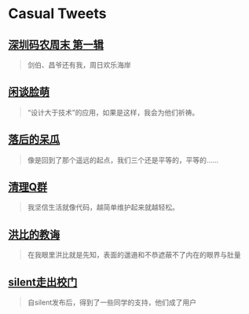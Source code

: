 # Casual Tweets

## [深圳码农周末 第一辑](2014/08/weekend-01.md)

> 剑伯、昌爷还有我，周日欢乐海岸

## [闲谈脸萌](2014/06/myotee-talk.md)

> “设计大于技术”的应用，如果是这样，我会为他们祈祷。

## [落后的呆瓜](2014/06/keep-up-with-friends.md)

> 像是回到了那个遥远的起点，我们三个还是平等的，平等的……

## [清理Q群](2014/06/clean-qq-groups.md)

> 我坚信生活就像代码，越简单维护起来就越轻松。

## [洪比的教诲](2014/05/taught-by-hong.md)

> 在我眼里洪比就是先知，表面的邋遢和不恭遮蔽不了内在的眼界与肚量

## [silent走出校门](2014/05/out-of-campus.md)

> 自silent发布后，得到了一些同学的支持，他们成了用户
